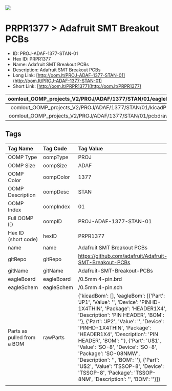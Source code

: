


  
![][im]
# PRPR1377 > Adafruit SMT Breakout PCBs

- ID: PROJ-ADAF-1377-STAN-01
- Hex ID: PRPR1377
- Name: Adafruit SMT Breakout PCBs
- Description: Adafruit SMT Breakout PCBs
- Long Link: [http://oom.lt/PROJ-ADAF-1377-STAN-01](http://oom.lt/PROJ-ADAF-1377-STAN-01)
- Short Link: [http://oom.lt/PRPR1377](http://oom.lt/PRPR1377)
  

|oomlout_OOMP_projects_V2/PROJ/ADAF/1377/STAN/01/eagleImage.png|oomlout_OOMP_projects_V2/PROJ/ADAF/1377/STAN/01/eagleSchemImage.png|oomlout_OOMP_projects_V2/PROJ/ADAF/1377/STAN/01/kicadPcb3dFront.png|oomlout_OOMP_projects_V2/PROJ/ADAF/1377/STAN/01/kicadPcb3dBack.png|
| :---: | :---: | :---: | :---: |
|oomlout_OOMP_projects_V2/PROJ/ADAF/1377/STAN/01/kicadPcb3d.png|oomlout_OOMP_projects_V2/PROJ/ADAF/1377/STAN/01/bomBack.png|oomlout_OOMP_projects_V2/PROJ/ADAF/1377/STAN/01/bomFront.png|oomlout_OOMP_projects_V2/PROJ/ADAF/1377/STAN/01/pcbdraw.svg|
|oomlout_OOMP_projects_V2/PROJ/ADAF/1377/STAN/01/pcbdrawBack.svg||||

## Tags
  

|Tag Name|Tag Code|Tag Value|
| :--- | :--- | :--- |
|OOMP Type|oompType|PROJ|
|OOMP Size|oompSize|ADAF|
|OOMP Color|oompColor|1377|
|OOMP Description|oompDesc|STAN|
|OOMP Index|oompIndex|01|
|Full OOMP ID|oompID|PROJ-ADAF-1377-STAN-01|
|Hex ID (short code)|hexID|PRPR1377|
|name|name|Adafruit SMT Breakout PCBs|
|gitRepo|gitRepo|https://github.com/adafruit/Adafruit-SMT-Breakout-PCBs|
|gitName|gitName|Adafruit-SMT-Breakout-PCBs|
|eagleBoard|eagleBoard|/0.5mm 4-pin.brd|
|eagleSchem|eagleSchem|/0.5mm 4-pin.sch|
|Parts as pulled from a BOM|rawParts|{'kicadBom': [], 'eagleBom': [{'Part': 'JP1', 'Value': '', 'Device': 'PINHD-1X4THIN', 'Package': 'HEADER1X4', 'Description': 'PIN HEADER', 'BOM': ''}, {'Part': 'JP2', 'Value': '', 'Device': 'PINHD-1X4THIN', 'Package': 'HEADER1X4', 'Description': 'PIN HEADER', 'BOM': ''}, {'Part': 'U$1', 'Value': 'SO-8', 'Device': 'SO-8', 'Package': 'SO-08NMW', 'Description': '', 'BOM': ''}, {'Part': 'U$2', 'Value': 'TSSOP-8', 'Device': 'TSSOP-8', 'Package': 'TSSOP-8NM', 'Description': '', 'BOM': ''}]}|
||||



[im]: PROJ/ADAF/1377/STAN/01/kicadPcb3d_450.png

